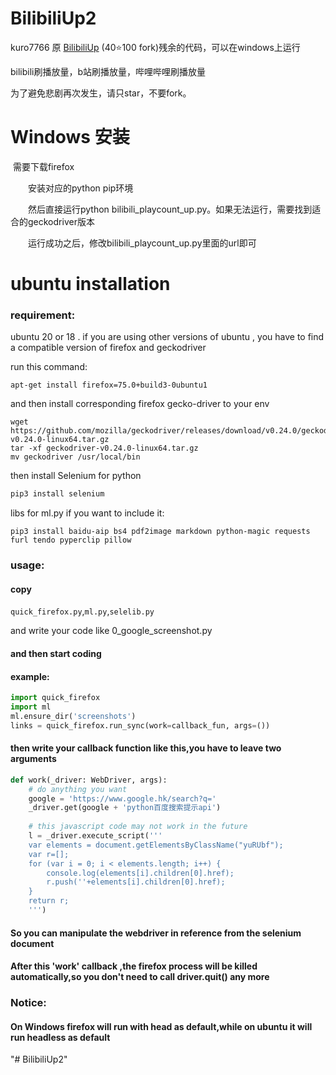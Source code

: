 # BilibiliUp2

kuro7766 原 [BilibiliUp](https://github.com/kuro7766/BilibiliUp/) (40⭐100 fork)残余的代码，可以在windows上运行

bilibili刷播放量，b站刷播放量，哔哩哔哩刷播放量

为了避免悲剧再次发生，请只star，不要fork。

# Windows 安装

​		需要下载firefox

　　安装对应的python pip环境

　　然后直接运行python bilibili_playcount_up.py。如果无法运行，需要找到适合的geckodriver版本

　　运行成功之后，修改bilibili_playcount_up.py里面的url即可

# ubuntu installation

### requirement:

ubuntu 20 or 18 .
if you are using other versions of ubuntu , you have to find a compatible version of firefox and geckodriver

run this command:
```
apt-get install firefox=75.0+build3-0ubuntu1
```
and then install corresponding firefox gecko-driver to your env

```
wget https://github.com/mozilla/geckodriver/releases/download/v0.24.0/geckodriver-v0.24.0-linux64.tar.gz
tar -xf geckodriver-v0.24.0-linux64.tar.gz
mv geckodriver /usr/local/bin
```

then install Selenium for python

```python
pip3 install selenium
```

libs for ml.py if you want to include it:
```shell
pip3 install baidu-aip bs4 pdf2image markdown python-magic requests furl tendo pyperclip pillow

```
### usage:
#### copy 

```quick_firefox.py```,```ml.py```,```selelib.py```

and write your code like 0_google_screenshot.py

#### and then start coding

#### example:
```python
import quick_firefox
import ml
ml.ensure_dir('screenshots')
links = quick_firefox.run_sync(work=callback_fun, args=())
```
#### then write your callback function like this,you have to leave two arguments

```python
def work(_driver: WebDriver, args): 
    # do anything you want
    google = 'https://www.google.hk/search?q='
    _driver.get(google + 'python百度搜索提示api')
    
    # this javascript code may not work in the future 
    l = _driver.execute_script('''
    var elements = document.getElementsByClassName("yuRUbf");
    var r=[];
    for (var i = 0; i < elements.length; i++) {
        console.log(elements[i].children[0].href);
        r.push(''+elements[i].children[0].href);
    }
    return r;
    ''')
```
#### So you can manipulate the webdriver in reference from the selenium document
#### After this 'work' callback ,the firefox process will be killed automatically,so you don't need to call driver.quit() any more

### Notice:

#### On Windows firefox will run with head as default,while on ubuntu it will run headless as default

"# BilibiliUp2" 
